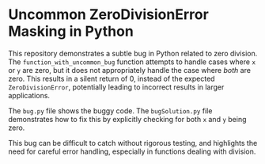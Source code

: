 # Uncommon ZeroDivisionError Masking in Python

This repository demonstrates a subtle bug in Python related to zero division. The `function_with_uncommon_bug` function attempts to handle cases where `x` or `y` are zero, but it does not appropriately handle the case where *both* are zero.  This results in a silent return of 0, instead of the expected `ZeroDivisionError`, potentially leading to incorrect results in larger applications.

The `bug.py` file shows the buggy code. The `bugSolution.py` file demonstrates how to fix this by explicitly checking for both `x` and `y` being zero.

This bug can be difficult to catch without rigorous testing, and highlights the need for careful error handling, especially in functions dealing with division.